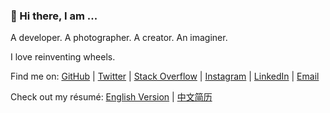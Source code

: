 ### 👋 Hi there, I am ...

A developer. A photographer. A creator. An imaginer.

I love reinventing wheels.

Find me on: [GitHub](https://github.com/imtsuki) | [Twitter](https://twitter.com/iimtsuki) | [Stack Overflow](https://stackoverflow.com/users/12045042/imtsuki) | [Instagram](https://www.instagram.com/iimtsuki/) | [LinkedIn](https://www.linkedin.com/in/jxqiu/) | [Email](mailto:me@qjx.app)

Check out my résumé: [English Version](https://github.com/imtsuki/resume/blob/master/resume.pdf) | [中文简历](https://github.com/imtsuki/resume/blob/master/resume-zh.pdf)

